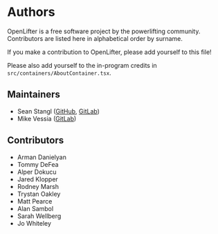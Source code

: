 # Authors

OpenLifter is a free software project by the powerlifting community. Contributors are listed here in alphabetical order by surname.

If you make a contribution to OpenLifter, please add yourself to this file!

Please also add yourself to the in-program credits in `src/containers/AboutContainer.tsx`.

## Maintainers

* Sean Stangl ([GitHub](https://github.com/sstangl/), [GitLab](https://gitlab.com/sstangl))
* Mike Vessia ([GitLab](https://gitlab.com/michaelvessia))

## Contributors

* Arman Danielyan
* Tommy DeFea
* Alper Dokucu
* Jared Klopper
* Rodney Marsh
* Trystan Oakley
* Matt Pearce
* Alan Sambol
* Sarah Wellberg
* Jo Whiteley
